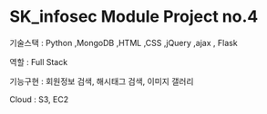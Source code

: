 # SK_infosec Module Project no.4
<p> 기술스택 : Python ,MongoDB ,HTML ,CSS ,jQuery ,ajax , Flask </p>
<p> 역할 : Full Stack</p>
<p> 기능구현 : 회원정보 검색, 해시태그 검색, 이미지 갤러리</p>
<p> Cloud : S3, EC2 </p>
